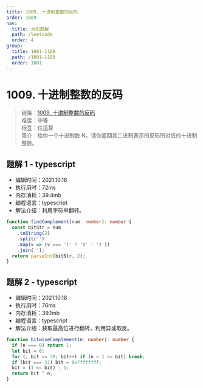 ```yaml
---
title: 1009. 十进制整数的反码
order: 1009
nav:
  title: 力扣题解
  path: /leetcode
  order: 4
group:
  title: 1001-1100
  path: /1001-1100
  order: 1001
---
```


# 1009. 十进制整数的反码

> 链接：[1009. 十进制整数的反码](https://leetcode-cn.com/problems/complement-of-base-10-integer/)  
> 难度：中等  
> 标签：位运算  
> 简介：给你一个十进制数 N，请你返回其二进制表示的反码所对应的十进制整数。

## 题解 1 - typescript

- 编辑时间：2021.10.18
- 执行用时：72ms
- 内存消耗：39.4mb
- 编程语言：typescript
- 解法介绍：利用字符串翻转。

```typescript
function findComplement(num: number): number {
  const bitStr = num
    .toString(2)
    .split('')
    .map(v => (v === '1' ? '0' : '1'))
    .join('');
  return parseInt(bitStr, 2);
}
```

## 题解 2 - typescript

- 编辑时间：2021.10.18
- 执行用时：76ms
- 内存消耗：39.1mb
- 编程语言：typescript
- 解法介绍：获取最高位进行翻转，利用异或取反。

```typescript
function bitwiseComplement(n: number): number {
  if (n === 0) return 1;
  let bit = 0;
  for (; bit <= 30; bit++) if (n < 1 << bit) break;
  if (bit === 31) bit = 0x7fffffff;
  bit = (1 << bit) - 1;
  return bit ^ n;
}
```
